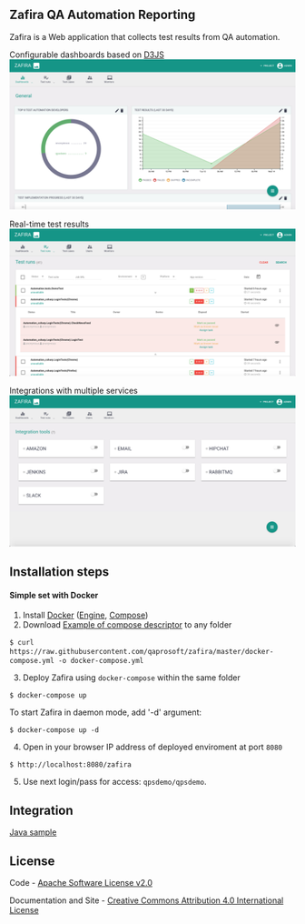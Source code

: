 ## Zafira QA Automation Reporting

Zafira is a Web application that collects test results from QA automation.

Configurable dashboards based on [D3JS](https://d3js.org/)
![Alt text](./public/demo-dashboards.png "Dashboards")

Real-time test results
![Alt text](./public/demo-testruns.png "Test runs")

Integrations with multiple services
![Alt text](./public/demo-integrations.png "Integrations")

## Installation steps

#### Simple set with Docker

1. Install [Docker](https://docs.docker.com/engine/installation/) ([Engine](https://docs.docker.com/engine/installation/), [Compose](https://docs.docker.com/compose/install/))
2. Download [Example of compose descriptor](https://raw.githubusercontent.com/qaprosoft/zafira/master/docker-compose.yml) to any folder

  ```Shell
  $ curl https://raw.githubusercontent.com/qaprosoft/zafira/master/docker-compose.yml -o docker-compose.yml
  ```
3. Deploy Zafira using `docker-compose` within the same folder

  ```Shell
  $ docker-compose up
  ```
To start Zafira in daemon mode, add '-d' argument:
  ```Shell
  $ docker-compose up -d
  ```  
4. Open in your browser IP address of deployed enviroment at port `8080`

  ```
  $ http://localhost:8080/zafira
  ```
5. Use next login/pass for access: `qpsdemo/qpsdemo`.

## Integration

[Java sample](https://github.com/qaprosoft/carina-demo)

## License
Code - [Apache Software License v2.0](http://www.apache.org/licenses/LICENSE-2.0)

Documentation and Site - [Creative Commons Attribution 4.0 International License](http://creativecommons.org/licenses/by/4.0/deed.en_US)

